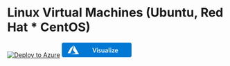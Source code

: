 # Linux Virtual Machines (Ubuntu, Red Hat * CentOS)

[![Deploy to Azure](https://aka.ms/deploytoazurebutton)](https://portal.azure.com/#create/Microsoft.Template/uri/https%3A%2F%2Fraw.githubusercontent.com%2Fhunters-forge%2FBlacksmith%2Fmaster%2Ftemplates%2Fazure%2FLinuxVM%2Fazuredeploy.json) [![Visualize](https://raw.githubusercontent.com/Azure/azure-quickstart-templates/master/1-CONTRIBUTION-GUIDE/images/visualizebutton.png)](http://armviz.io/#/?load=https%3A%2F%2Fraw.githubusercontent.com%2Fhunters-forge%2FBlacksmith%2Fmaster%2Ftemplates%2Fazure%2FLinuxVM%2Fazuredeploy.json)
